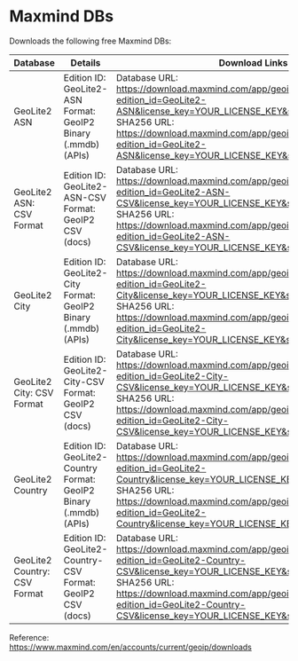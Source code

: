 # Maxmind DBs

Downloads the following free Maxmind DBs:

| Database | Details | Download Links |
| -------- | ------- | -------------- |
| GeoLite2 ASN | Edition ID:<br>GeoLite2-ASN<br>Format:<br>GeoIP2 Binary (.mmdb) (APIs) | Database URL:<br>https://download.maxmind.com/app/geoip_download?edition_id=GeoLite2-ASN&license_key=YOUR_LICENSE_KEY&suffix=tar.gz<br>SHA256 URL:<br>https://download.maxmind.com/app/geoip_download?edition_id=GeoLite2-ASN&license_key=YOUR_LICENSE_KEY&suffix=tar.gz.sha256 |
| GeoLite2 ASN: CSV Format | Edition ID:<br>GeoLite2-ASN-CSV<br>Format:<br>GeoIP2 CSV (docs) | Database URL:<br>https://download.maxmind.com/app/geoip_download?edition_id=GeoLite2-ASN-CSV&license_key=YOUR_LICENSE_KEY&suffix=zip<br>SHA256 URL:<br>https://download.maxmind.com/app/geoip_download?edition_id=GeoLite2-ASN-CSV&license_key=YOUR_LICENSE_KEY&suffix=zip.sha256 |
| GeoLite2 City | Edition ID:<br>GeoLite2-City<br>Format:<br>GeoIP2 Binary (.mmdb) (APIs) | Database URL:<br>https://download.maxmind.com/app/geoip_download?edition_id=GeoLite2-City&license_key=YOUR_LICENSE_KEY&suffix=tar.gz<br>SHA256 URL:<br>https://download.maxmind.com/app/geoip_download?edition_id=GeoLite2-City&license_key=YOUR_LICENSE_KEY&suffix=tar.gz.sha256 |
| GeoLite2 City: CSV Format | Edition ID:<br>GeoLite2-City-CSV<br>Format:<br>GeoIP2 CSV (docs) | Database URL:<br>https://download.maxmind.com/app/geoip_download?edition_id=GeoLite2-City-CSV&license_key=YOUR_LICENSE_KEY&suffix=zip<br>SHA256 URL:<br>https://download.maxmind.com/app/geoip_download?edition_id=GeoLite2-City-CSV&license_key=YOUR_LICENSE_KEY&suffix=zip.sha256 |
| GeoLite2 Country | Edition ID:<br>GeoLite2-Country<br>Format:<br>GeoIP2 Binary (.mmdb) (APIs) | Database URL:<br>https://download.maxmind.com/app/geoip_download?edition_id=GeoLite2-Country&license_key=YOUR_LICENSE_KEY&suffix=tar.gz<br>SHA256 URL:<br>https://download.maxmind.com/app/geoip_download?edition_id=GeoLite2-Country&license_key=YOUR_LICENSE_KEY&suffix=tar.gz.sha256 |
| GeoLite2 Country: CSV Format | Edition ID:<br>GeoLite2-Country-CSV<br>Format:<br>GeoIP2 CSV (docs) | Database URL:<br>https://download.maxmind.com/app/geoip_download?edition_id=GeoLite2-Country-CSV&license_key=YOUR_LICENSE_KEY&suffix=zip<br>SHA256 URL:<br>https://download.maxmind.com/app/geoip_download?edition_id=GeoLite2-Country-CSV&license_key=YOUR_LICENSE_KEY&suffix=zip.sha256 |

Reference: https://www.maxmind.com/en/accounts/current/geoip/downloads